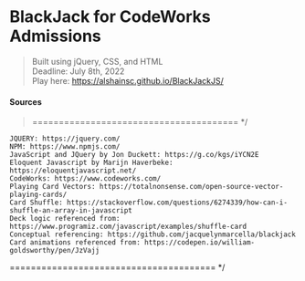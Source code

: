 # BlackJack for CodeWorks Admissions
> Built using jQuery, CSS, and HTML  
> Deadline: July 8th, 2022  
> Play here: https://alshainsc.github.io/BlackJackJS/  


#### Sources
>======================================= */

    JQUERY: https://jquery.com/
    NPM: https://www.npmjs.com/
    JavaScript and JQuery by Jon Duckett: https://g.co/kgs/iYCN2E
    Eloquent Javascript by Marijn Haverbeke: https://eloquentjavascript.net/
    CodeWorks: https://www.codeworks.com/
    Playing Card Vectors: https://totalnonsense.com/open-source-vector-playing-cards/  
    Card Shuffle: https://stackoverflow.com/questions/6274339/how-can-i-shuffle-an-array-in-javascript  
    Deck logic referenced from: https://www.programiz.com/javascript/examples/shuffle-card 
    Conceptual referencing: https://github.com/jacquelynmarcella/blackjack  
    Card animations referenced from: https://codepen.io/william-goldsworthy/pen/JzVajj  
    
 ======================================= */




